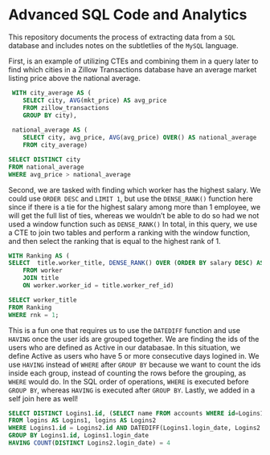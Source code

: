 # Advanced SQL Code and Analytics

This repository documents the process of extracting data from a `SQL` database and includes notes on the subtletlies of the `MySQL` language.

First, is an example of utilizing CTEs and combining them in a query later to find which cities in a Zillow Transactions database have an average market listing price above the national average.

```sql
 WITH city_average AS (
    SELECT city, AVG(mkt_price) AS avg_price
    FROM zillow_transactions
    GROUP BY city), 
 
 national_average AS ( 
    SELECT city, avg_price, AVG(avg_price) OVER() AS national_average
    FROM city_average) 

SELECT DISTINCT city 
FROM national_average 
WHERE avg_price > national_average
```

Second, we are tasked with finding which worker has the highest salary. We could use `ORDER DESC` and `LIMIT 1`, but use the `DENSE_RANK()` function here since if there is a tie for the highest salary among more than 1 employee, we will get the full list of ties, whereas we wouldn’t be able to do so had we not used a window function such as `DENSE_RANK()` In total, in this query, we use a CTE to join two tables and perform a ranking with the window function, and then select the ranking that is equal to the highest rank of 1. 

```sql
WITH Ranking AS (
SELECT  title.worker_title, DENSE_RANK() OVER (ORDER BY salary DESC) AS rnk
    FROM worker
    JOIN title
    ON worker.worker_id = title.worker_ref_id)

SELECT worker_title
FROM Ranking
WHERE rnk = 1;
```

This is a fun one that requires us to use the `DATEDIFF` function and use `HAVING` once the user ids are grouped together. We are finding the ids of the users who are defined as Active in our databasae. In this situation, we define Active as users who have 5 or more consecutive days logined in. We use `HAVING` instead of `WHERE` after `GROUP BY` because we want to count the ids inside each group, instead of counting the rows before the grouping, as `WHERE` would do. In the SQL order of operations, `WHERE` is executed before `GROUP BY`, whereas `HAVING` is executed after `GROUP BY`. Lastly, we added in a self join here as well! 

```sql
SELECT DISTINCT Logins1.id, (SELECT name FROM accounts WHERE id=Logins1.id) AS name
FROM logins AS Logins1, logins AS Logins2
WHERE Logins1.id = Logins2.id AND DATEDIFF(Logins1.login_date, Logins2.login_date) BETWEEN 1 AND 4
GROUP BY Logins1.id, Logins1.login_date
HAVING COUNT(DISTINCT Logins2.login_date) = 4
```
